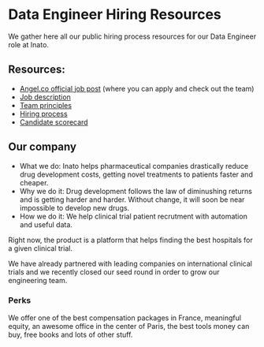 # Data Engineer Hiring Resources

We gather here all our public hiring process resources for our Data Engineer role at Inato.

## Resources:

* [Angel.co official job post](https://angel.co/inato/jobs/284415-data-engineer) (where you can apply and check out the team)
* [Job description](/job-description.md)
* [Team principles](/team-principles.md)
* [Hiring process](/hiring-process.md)
* [Candidate scorecard](/candidate-scorecard.md)

## Our company

* What we do: Inato helps pharmaceutical companies drastically reduce drug development costs, getting novel treatments to patients faster and cheaper.
* Why we do it: Drug development follows the law of diminushing returns and is getting harder and harder. Without change, it will soon be near impossible to develop new drugs.
* How we do it: We help clinical trial patient recrutment with automation and useful data.

Right now, the product is a platform that helps finding the best hospitals for a given clinical trial.

We have already partnered with leading companies on international clinical trials and we recently closed our seed round in order to grow our engineering team.

### Perks

We offer one of the best compensation packages in France, meaningful equity, an awesome office in the center of Paris, the best tools money can buy, free books and lots of other stuff.
